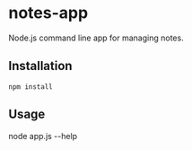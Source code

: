 # notes-app
Node.js command line app for managing notes.

## Installation
```
npm install
```

## Usage
node app.js --help